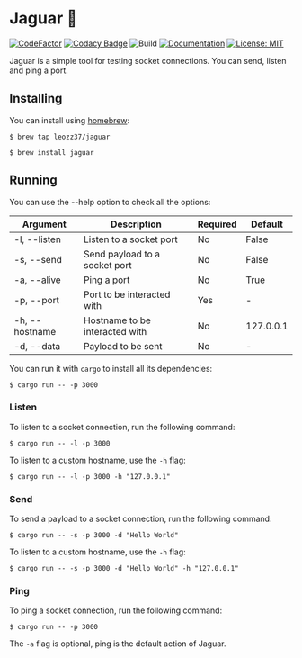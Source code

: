 # Jaguar 🐆

[![CodeFactor](https://www.codefactor.io/repository/github/leozz37/jaguar/badge)](https://www.codefactor.io/repository/github/leozz37/jaguar)
[![Codacy Badge](https://app.codacy.com/project/badge/Grade/2b0fc19ee70e48588b060555026834a1)](https://www.codacy.com/gh/leozz37/jaguar/dashboard?utm_source=github.com&amp;utm_medium=referral&amp;utm_content=leozz37/jaguar&amp;utm_campaign=Badge_Grade)
![Build](https://github.com/leozz37/jaguar/workflows/Build/badge.svg)
[![Documentation](https://codedocs.xyz/leozz37/jaguar.svg)](https://codedocs.xyz/leozz37/jaguar/)
[![License: MIT](https://img.shields.io/badge/License-MIT-yellow.svg)](https://opensource.org/licenses/MIT)

Jaguar is a simple tool for testing socket connections. You can send, listen and ping a port.

## Installing

You can install using [homebrew](https://brew.sh/):

```shell
$ brew tap leozz37/jaguar

$ brew install jaguar
```

## Running

You can use the --help option to check all the options:

| Argument       | Description                    | Required | Default   |
| -------------- | ------------------------------ | -------- | --------- |
| -l, --listen   | Listen to a socket port        | No       | False     |
| -s, --send     | Send payload to a socket port  | No       | False     |
| -a, --alive    | Ping a port                    | No       | True      |
| -p, --port     | Port to be interacted with     | Yes      | -         |
| -h, --hostname | Hostname to be interacted with | No       | 127.0.0.1 |
| -d, --data     | Payload to be sent             | No       | -         |

You can run it with `cargo` to install all its dependencies:

```shell
$ cargo run -- -p 3000
```

### Listen

To listen to a socket connection, run the following command:

```shell
$ cargo run -- -l -p 3000
```

To listen to a custom hostname, use the `-h` flag:

```shell
$ cargo run -- -l -p 3000 -h "127.0.0.1"
```

### Send

To send a payload to a socket connection, run the following command:

```shell
$ cargo run -- -s -p 3000 -d "Hello World"
```

To listen to a custom hostname, use the `-h` flag:

```shell
$ cargo run -- -s -p 3000 -d "Hello World" -h "127.0.0.1"
```

### Ping

To ping a socket connection, run the following command:

```shell
$ cargo run -- -p 3000
```

The `-a` flag is optional, ping is the default action of Jaguar.
